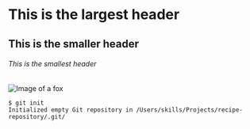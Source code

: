 # This is the largest header
## This is the smaller header
###### This is the smallest header

![Image of a fox](https://www.nrcm.org/wp-content/uploads/2018/12/Red-fox-winter-South-China-4-Hal-Winters.jpg)

```
$ git init
Initialized empty Git repository in /Users/skills/Projects/recipe-repository/.git/
```
